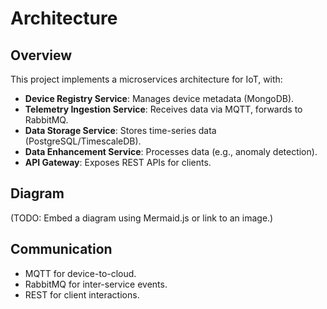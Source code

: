 # Architecture

## Overview
This project implements a microservices architecture for IoT, with:
- **Device Registry Service**: Manages device metadata (MongoDB).
- **Telemetry Ingestion Service**: Receives data via MQTT, forwards to RabbitMQ.
- **Data Storage Service**: Stores time-series data (PostgreSQL/TimescaleDB).
- **Data Enhancement Service**: Processes data (e.g., anomaly detection).
- **API Gateway**: Exposes REST APIs for clients.

## Diagram
(TODO: Embed a diagram using Mermaid.js or link to an image.)

## Communication
- MQTT for device-to-cloud.
- RabbitMQ for inter-service events.
- REST for client interactions.